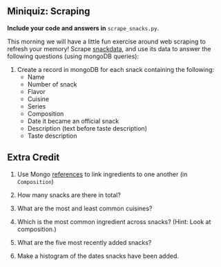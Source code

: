 ## Miniquiz: Scraping

**Include your code and answers in** `scrape_snacks.py`.

This morning we will have a little fun exercise around web scraping to refresh your memory! Scrape [snackdata](http://www.snackdata.com), and use its data to answer the following questions (using mongoDB queries):

1. Create a record in mongoDB for each snack containing the following:
    * Name
    * Number of snack
    * Flavor
    * Cuisine
    * Series
    * Composition
    * Date it became an official snack
    * Description (text before taste description)
    * Taste description

## Extra Credit

1. Use Mongo [references](http://docs.mongodb.org/manual/tutorial/model-referenced-one-to-many-relationships-between-documents/) to link ingredients to one another (in `Composition`)
2. How many snacks are there in total?
 
3. What are the most and least common cuisines?

4. Which is the most common ingredient across snacks? (Hint: Look at composition.)

5. What are the five most recently added snacks?

6. Make a histogram of the dates snacks have been added.

